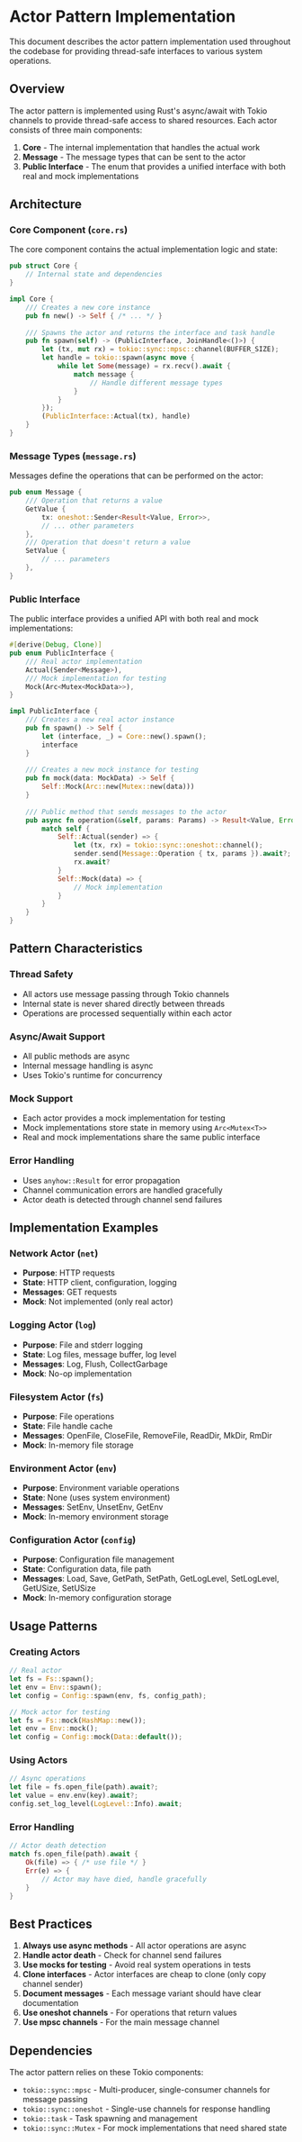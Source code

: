 # Actor Pattern Implementation

This document describes the actor pattern implementation used throughout the codebase for providing thread-safe interfaces to various system operations.

## Overview

The actor pattern is implemented using Rust's async/await with Tokio channels to provide thread-safe access to shared resources. Each actor consists of three main components:

1. **Core** - The internal implementation that handles the actual work
2. **Message** - The message types that can be sent to the actor
3. **Public Interface** - The enum that provides a unified interface with both real and mock implementations

## Architecture

### Core Component (`core.rs`)

The core component contains the actual implementation logic and state:

```rust
pub struct Core {
    // Internal state and dependencies
}

impl Core {
    /// Creates a new core instance
    pub fn new() -> Self { /* ... */ }
    
    /// Spawns the actor and returns the interface and task handle
    pub fn spawn(self) -> (PublicInterface, JoinHandle<()>) {
        let (tx, mut rx) = tokio::sync::mpsc::channel(BUFFER_SIZE);
        let handle = tokio::spawn(async move {
            while let Some(message) = rx.recv().await {
                match message {
                    // Handle different message types
                }
            }
        });
        (PublicInterface::Actual(tx), handle)
    }
}
```

### Message Types (`message.rs`)

Messages define the operations that can be performed on the actor:

```rust
pub enum Message {
    /// Operation that returns a value
    GetValue {
        tx: oneshot::Sender<Result<Value, Error>>,
        // ... other parameters
    },
    /// Operation that doesn't return a value
    SetValue {
        // ... parameters
    },
}
```

### Public Interface

The public interface provides a unified API with both real and mock implementations:

```rust
#[derive(Debug, Clone)]
pub enum PublicInterface {
    /// Real actor implementation
    Actual(Sender<Message>),
    /// Mock implementation for testing
    Mock(Arc<Mutex<MockData>>),
}

impl PublicInterface {
    /// Creates a new real actor instance
    pub fn spawn() -> Self {
        let (interface, _) = Core::new().spawn();
        interface
    }
    
    /// Creates a new mock instance for testing
    pub fn mock(data: MockData) -> Self {
        Self::Mock(Arc::new(Mutex::new(data)))
    }
    
    /// Public method that sends messages to the actor
    pub async fn operation(&self, params: Params) -> Result<Value, Error> {
        match self {
            Self::Actual(sender) => {
                let (tx, rx) = tokio::sync::oneshot::channel();
                sender.send(Message::Operation { tx, params }).await?;
                rx.await?
            }
            Self::Mock(data) => {
                // Mock implementation
            }
        }
    }
}
```

## Pattern Characteristics

### Thread Safety
- All actors use message passing through Tokio channels
- Internal state is never shared directly between threads
- Operations are processed sequentially within each actor

### Async/Await Support
- All public methods are async
- Internal message handling is async
- Uses Tokio's runtime for concurrency

### Mock Support
- Each actor provides a mock implementation for testing
- Mock implementations store state in memory using `Arc<Mutex<T>>`
- Real and mock implementations share the same public interface

### Error Handling
- Uses `anyhow::Result` for error propagation
- Channel communication errors are handled gracefully
- Actor death is detected through channel send failures

## Implementation Examples

### Network Actor (`net`)
- **Purpose**: HTTP requests
- **State**: HTTP client, configuration, logging
- **Messages**: GET requests
- **Mock**: Not implemented (only real actor)

### Logging Actor (`log`)
- **Purpose**: File and stderr logging
- **State**: Log files, message buffer, log level
- **Messages**: Log, Flush, CollectGarbage
- **Mock**: No-op implementation

### Filesystem Actor (`fs`)
- **Purpose**: File operations
- **State**: File handle cache
- **Messages**: OpenFile, CloseFile, RemoveFile, ReadDir, MkDir, RmDir
- **Mock**: In-memory file storage

### Environment Actor (`env`)
- **Purpose**: Environment variable operations
- **State**: None (uses system environment)
- **Messages**: SetEnv, UnsetEnv, GetEnv
- **Mock**: In-memory environment storage

### Configuration Actor (`config`)
- **Purpose**: Configuration file management
- **State**: Configuration data, file path
- **Messages**: Load, Save, GetPath, SetPath, GetLogLevel, SetLogLevel, GetUSize, SetUSize
- **Mock**: In-memory configuration storage

## Usage Patterns

### Creating Actors
```rust
// Real actor
let fs = Fs::spawn();
let env = Env::spawn();
let config = Config::spawn(env, fs, config_path);

// Mock actor for testing
let fs = Fs::mock(HashMap::new());
let env = Env::mock();
let config = Config::mock(Data::default());
```

### Using Actors
```rust
// Async operations
let file = fs.open_file(path).await?;
let value = env.env(key).await?;
config.set_log_level(LogLevel::Info).await;
```

### Error Handling
```rust
// Actor death detection
match fs.open_file(path).await {
    Ok(file) => { /* use file */ }
    Err(e) => {
        // Actor may have died, handle gracefully
    }
}
```

## Best Practices

1. **Always use async methods** - All actor operations are async
2. **Handle actor death** - Check for channel send failures
3. **Use mocks for testing** - Avoid real system operations in tests
4. **Clone interfaces** - Actor interfaces are cheap to clone (only copy channel sender)
5. **Document messages** - Each message variant should have clear documentation
6. **Use oneshot channels** - For operations that return values
7. **Use mpsc channels** - For the main message channel

## Dependencies

The actor pattern relies on these Tokio components:
- `tokio::sync::mpsc` - Multi-producer, single-consumer channels for message passing
- `tokio::sync::oneshot` - Single-use channels for response handling
- `tokio::task` - Task spawning and management
- `tokio::sync::Mutex` - For mock implementations that need shared state